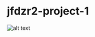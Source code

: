 # jfdzr2-project-1

![alt text](https://lukaszprotosawicki.github.io/jfdzr2-project-1/project1/screen/screen.png)
